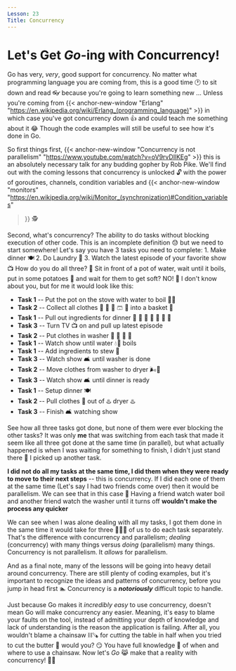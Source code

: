 ```yaml
---
Lesson: 23
Title: Concurrency
---
```


# Let's Get _Go_-ing with Concurrency!

Go has very, _very_, good support for concurrency. No matter what programming
language you are coming from, this is a good time 🕐 to sit down and read 👓
because you're going to learn something new ... Unless you're coming from {{<
anchor-new-window "Erlang"
"https://en.wikipedia.org/wiki/Erlang_(programming_language)" >}} in which case
you've got concurrency down 👍 and could teach me something about it 😂 Though
the code examples will still be useful to see how it's done in Go.

So first things first, {{< anchor-new-window "Concurrency is not parallelism"
"https://www.youtube.com/watch?v=oV9rvDllKEg" >}} this is an absolutely
necessary talk for any budding gopher by Rob Pike. We'll find out with the
coming lessons that concurrency is unlocked 🔓 with the power of goroutines,
channels, condition variables and {{< anchor-new-window
"monitors"
"https://en.wikipedia.org/wiki/Monitor_(synchronization)#Condition_variables"
>}} 🕵

Second, what's concurrency? The ability to do tasks without blocking execution
of other code. This is an incomplete definition 😓 but we need to start
somewhere! Let's say you have 3 tasks you need to complete: 1. Make dinner 🍽️
2. Do Laundry 🧺 3. Watch the latest episode of your favorite show 📺 How do
you do all three? 🤔 Sit in front of a pot of water, wait until it boils,
put in some potatoes 🥔 and wait for them to get soft? NO! 🙅 I don't know
about you, but for me it would look like this:

- **Task 1** -- Put the pot on the stove with water to boil 🧑‍🍳
- **Task 2** -- Collect all clothes 👚 👕 🎽 🩳 👖 into a basket 🧺
- **Task 1** -- Pull out ingredients for dinner 🥦 🍆 🥚 🧈 🧀 🧅 🥬
- **Task 3** -- Turn TV 📺 on and pull up latest episode
- **Task 2** -- Put clothes in washer 🧺 🧼 👔 🚿
- **Task 1** -- Watch show until water 💧💨 boils
- **Task 1** -- Add ingredients to stew 🍲
- **Task 3** -- Watch show 🛋️ until washer is done
- **Task 2** -- Move clothes from washer to dryer 🌬️👔
- **Task 3** -- Watch show 🛋️ until dinner is ready
- **Task 1** -- Setup dinner 🍽️
- **Task 2** -- Pull clothes 🧥 out of ♨️ dryer ♨️
- **Task 3** -- Finish 🛋️ watching show

See how all three tasks got done, but none of them were ever blocking the other
tasks? It was only **me** that was switching from each task that made it seem
like all three got done at the same time (in parallel), but what actually
happened is when I was waiting for something to finish, I didn't just stand
there 🧍 I picked up another task.

**I did not do all my tasks at the same time, I did them when they were ready
to move to their next steps** -- this is concurrency. If I did each one of them
at the same time (Let's say I had two friends come over) then it would be
parallelism. We can see that in this case 💼 Having a friend watch water boil
and another friend watch the washer until it turns off **wouldn't make the
process any quicker**

We can see when I was alone dealing with all my tasks, I got them done in the
same time it would take for three 🧑🧔👩 of us to do each task separately.
That's the difference with concurrency and parallelism; _dealing_ (concurrency)
with many things versus _doing_ (parallelism) many things. Concurrency is not
parallelism. It _allows_ for parallelism.

And as a final note, many of the lessons will be going into heavy detail around
concurrency. There are still plenty of coding examples, but it's important to
recognize the ideas and patterns of concurrency, before you jump in head first
🏊 Concurrency is a **_notoriously_** difficult topic to handle.

Just because Go makes it _incredibly easy_ to use concurrency, doesn't mean Go
will make concurrency any easier. Meaning, it's easy to blame your faults on
the tool, instead of admitting your depth of knowledge and lack of
understanding is the reason the application is failing. After all, you wouldn't
blame a chainsaw ⛓️🪚 for cutting the table in half when you tried to cut the
butter 🧈 would you? 😏 You have full knowledge 🧠 of when and where to use
a chainsaw. Now let's _Go_ 😹 make that a reality with concurrency! 💪😁
